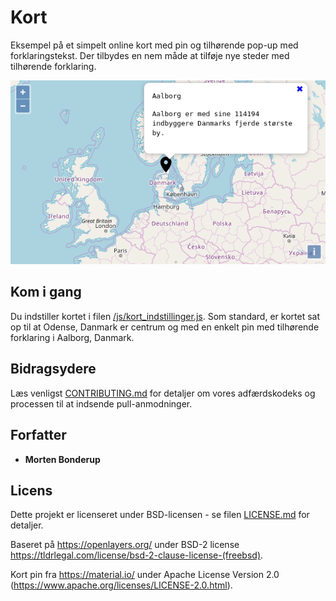 # Kort

Eksempel på et simpelt online kort med pin og tilhørende pop-up med forklaringstekst. Der tilbydes en nem måde at tilføje nye steder med tilhørende forklaring.


![alt Kort eksempel](image/eksempel.png)


## Kom i gang

Du indstiller kortet i filen [/js/kort_indstillinger.js](js/kort_indstillinger.js). Som standard, er kortet sat op til at Odense, Danmark er centrum og med en enkelt pin med tilhørende forklaring i Aalborg, Danmark.

## Bidragsydere

Læs venligst [CONTRIBUTING.md](https://gist.github.com/PurpleBooth/b24679402957c63ec426) for detaljer om vores adfærdskodeks og processen til at indsende pull-anmodninger.

## Forfatter

* **Morten Bonderup** 

## Licens

Dette projekt er licenseret under BSD-licensen - se filen [LICENSE.md](LICENSE.md) for detaljer.

Baseret på https://openlayers.org/ under BSD-2 license https://tldrlegal.com/license/bsd-2-clause-license-(freebsd).

Kort pin fra https://material.io/ under Apache License Version 2.0 (https://www.apache.org/licenses/LICENSE-2.0.html).
